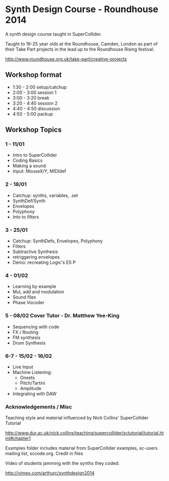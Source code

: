 # Synth Design Course - Roundhouse 2014

A synth design course taught in SuperCollider.

Taught to 16-25 year olds at the Roundhouse, Camden, London as part of their Take Part projects in the lead up to the Roundhouse Rising festival.

http://www.roundhouse.org.uk/take-part/creative-projects

## Workshop format

+ 1:30 - 2:00   setup/catchup
+ 2:00 - 3:00   session 1
+ 3:00 - 3:20   break
+ 3:20 - 4:40   session 2
+ 4:40 - 4:50   discussion
+ 4:50 - 5:00   packup

## Workshop Topics

### 1 - 11/01
+ Intro to SuperCollider
+ Coding Basics
+ Making a sound
+ Input: MouseX/Y, MIDIdef

### 2 - 18/01
+ Catchup: synths, variables, .set
+ SynthDef/Synth
+ Envelopes
+ Polyphony
+ Into to filters

### 3 - 25/01
+ Catchup: SynthDefs, Envelopes, Polyphony
+ Filters
+ Subtractive Synthesis
+ retriggering envelopes
+ Demo: recreating Logic's ES P

### 4 - 01/02
+ Learning by example
+ Mul, add and modulation
+ Sound files
+ Phase Vocoder

### 5 - 08/02 Cover Tutor - Dr. Matthew Yee-King
+ Sequencing with code
+ FX / Routing
+ FM synthesis
+ Drum Synthesis

### 6-7 - 15/02 - 16/02
+ Live Input
+ Machine Listening:
    + Onsets
    + Pitch/Tartini
    + Amplitude
+ Integrating with DAW

### Acknowledgements / Misc

Teaching style and material influenced by Nick Collins' SuperCollider Tutorial 

http://www.dur.ac.uk/nick.collins/teaching/supercollider/sctutorial/tutorial.html#chapter1

Examples folder includes material from SuperCollider examples, sc-users mailing list, sccode.org. Credit in files

Video of students jamming with the synths they coded: 

http://vimeo.com/arthurc/synthdesign2014